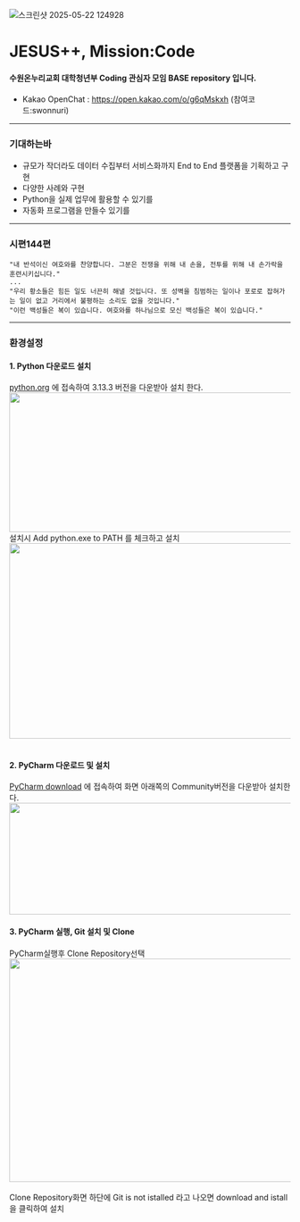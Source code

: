 ![스크린샷 2025-05-22 124928](https://github.com/user-attachments/assets/5d7b3429-0ea0-49b2-912c-794821be8b1e)
# JESUS++, Mission:Code 
#### 수원온누리교회 대학청년부 Coding 관심자 모임 BASE repository 입니다.
- Kakao OpenChat : https://open.kakao.com/o/g6qMskxh  (참여코드:swonnuri)
----
###  기대하는바
- 규모가 작더라도 데이터 수집부터 서비스화까지 End to End 플랫폼을 기획하고 구현
- 다양한 사례와 구현
- Python을 실제 업무에 활용할 수 있기를
- 자동화 프로그램을 만들수 있기를
----
### 시편144편  
```
"내 반석이신 여호와를 찬양합니다. 그분은 전쟁을 위해 내 손을, 전투를 위해 내 손가락을 훈련시키십니다."  
...
"우리 황소들은 힘든 일도 너끈히 해낼 것입니다. 또 성벽을 침범하는 일이나 포로로 잡혀가는 일이 없고 거리에서 불평하는 소리도 없을 것입니다."  
"이런 백성들은 복이 있습니다. 여호와를 하나님으로 모신 백성들은 복이 있습니다."
```
----
### 환경설정
#### 1. Python 다운로드 설치
[python.org](https://www.python.org/downloads/) 에 접속하여 3.13.3 버전을 다운받아 설치 한다.
<img src="https://github.com/user-attachments/assets/bce0984a-a3a3-4afd-a376-53b4b34eb346"  width="800px" height="250px"></img>  
설치시 Add python.exe to PATH 를 체크하고 설치  
<img src="https://github.com/user-attachments/assets/2155217f-9572-4f39-a6a0-96f2e2163a14" width="550px" height="350px"></img>  
<br>
#### 2. PyCharm 다운로드 및 설치
[PyCharm download](https://www.jetbrains.com/pycharm/download/?section=windows) 에 접속하여 화면 아래쪽의 Community버전을 다운받아 설치한다.
<img src="https://github.com/user-attachments/assets/0ed5fc61-56ac-4db9-9ff2-78f8fad22330"  width="800px" height="200px"></img>  

#### 3. PyCharm 실행, Git 설치 및 Clone
PyCharm실행후 Clone Repository선택  
<img src="https://github.com/user-attachments/assets/fce6f681-4555-4df0-af0b-38441d7a1124"  width="700px" height="400px"></img>  
<br>
Clone Repository화면 하단에 Git is not istalled 라고 나오면 download and istall 을 클릭하여 설치  

